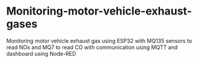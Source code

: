 # Monitoring-motor-vehicle-exhaust-gases
Monitoring motor vehicle exhaust gas using ESP32 with MQ135 sensors to read NOx and MQ7 to read CO with communication using MQTT and dashboard using Node-RED
